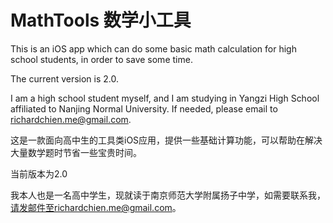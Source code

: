 MathTools 数学小工具
=========

This is an iOS app which can do some basic math calculation for high school students, in order to save some time.

The current version is 2.0.

I am a high school student myself, and I am studying in Yangzi High School affiliated to Nanjing Normal University. If needed, please email to richardchien.me@gmail.com.

这是一款面向高中生的工具类iOS应用，提供一些基础计算功能，可以帮助在解决大量数学题时节省一些宝贵时间。

当前版本为2.0

我本人也是一名高中学生，现就读于南京师范大学附属扬子中学，如需要联系我，请发邮件至richardchien.me@gmail.com。
